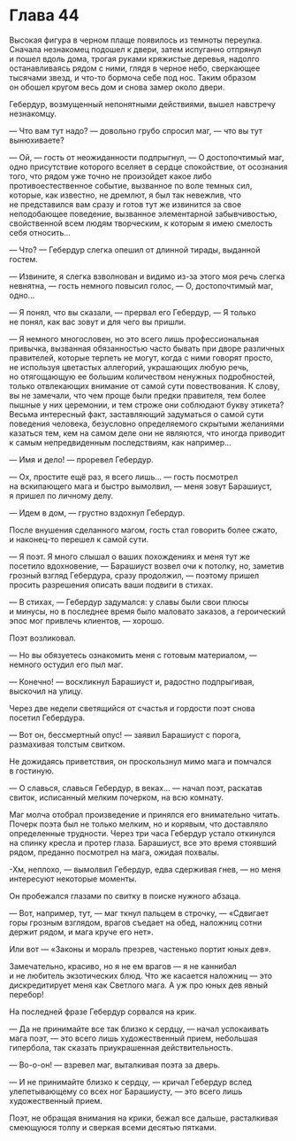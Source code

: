 # Глава 44

Высокая фигура в черном плаще появилось из темноты переулка. Сначала незнакомец подошел к двери, затем испуганно отпрянул и пошел вдоль дома, трогая руками кряжистые деревья, надолго останавливаясь рядом с ними, глядя в черное небо, сверкающее тысячами звезд, и что-то бормоча себе под нос. Таким образом он обошел кругом весь дом и снова замер около двери.

Гебердур, возмущенный непонятными действиями, вышел навстречу незнакомцу.

— Что вам тут надо? — довольно грубо спросил маг, — что вы тут вынюхиваете?

— Ой, — гость от неожиданности подпрыгнул, — О достопочтимый маг, одно присутствие которого вселяет в сердце спокойствие, от осознания того, что рядом уже точно не произойдет какое либо противоестественное событие, вызванное по воле темных сил, которые, как известно, не дремлют, я был так невежлив, что не представился вам сразу и готов тут же извинится за свое неподобающее поведение, вызванное элементарной забывчивостью, свойственной всем людям творческим, к которым я имею смелость себя относить...

— Что? — Гебердур слегка опешил от длинной тирады, выданной гостем.

— Извините, я слегка взволнован и видимо из-за этого моя речь слегка невнятна, — гость немного повысил голос, — О, достопочтимый маг, одно...

— Я понял, что вы сказали, — прервал его Гебердур, — Я только не понял, как вас зовут и для чего вы пришли.

— Я немного многословен, но это всего лишь профессиональная привычка, вызванная обязанностью часто бывать при дворе различных правителей, которые терпеть не могут, когда с ними говорят просто, не используя цветастых аллегорий, украшающих любую речь, но отягощающую ее большим количеством ненужных подробностей, только отвлекающих внимание от самой сути повествования. К слову, вы не замечали, что чем проще были предки правителя, тем более пышные у них церемонии, и тем строже они соблюдают букву этикета? Весьма интересный факт, заставляющий задуматься о самой сути поведения человека, безусловно определяемого скрытыми желаниями казаться тем, кем на самом деле они не являются, что иногда приводит к самым непредвиденным последствиям, как например... 

— Имя и дело! — проревел Гебердур.

— Ох, простите ещё раз, я всего лишь... — гость посмотрел на вскипающего мага и быстро вымолвил, — меня зовут Барашиуст, я пришел по личному делу.

— Идем в дом, — грустно вздохнул Гебердур.

После внушения сделанного магом, гость стал говорить более сжато, и наконец-то перешел к самой сути.

— Я поэт. Я много слышал о ваших похождениях и меня тут же посетило вдохновение, — Барашиуст возвел очи к потолку, но, заметив грозный взгляд Гебердура, сразу продолжил, — поэтому пришел просить разрешения описать ваши подвиги в стихах.

— В стихах, — Гебердур задумался: у славы были свои плюсы и минусы, но в последнее время было маловато заказов, а героический эпос мог привлечь клиентов, — хорошо.

Поэт возликовал.

— Но вы обязуетесь ознакомить меня с готовым материалом, — немного остудил его пыл маг.

— Конечно! — воскликнул Барашиуст и, радостно подпрыгивая, выскочил на улицу.

Через две недели светящийся от счастья и гордости поэт снова посетил Гебердура. 

— Вот он, бессмертный опус! — заявил Барашиуст с порога, размахивая толстым свитком.

Не дожидаясь приветствия, он проскользнул мимо мага и помчался в гостиную.

— О славься, славься Гебердур, в веках... — начал поэт, раскатав свиток, исписанный мелким почерком, на всю комнату.

Маг молча отобрал произведение и принялся его внимательно читать. Почерк поэта был не только мелким, но и корявым, что доставляло определенные трудности. Через три часа Гебердур устало откинулся на спинку кресла и протер глаза. Барашиуст, все это время стоявший рядом, преданно посмотрел на мага, ожидая похвалы.

-Хм, неплохо, — вымолвил Гебердур, едва сдерживая гнев, — но меня интересуют некоторые моменты. 

Он пробежался глазами по свитку в поиске нужного абзаца.

— Вот, например, тут, — маг ткнул пальцем в строчку, — «Сдвигает горы грозным взглядом, врагов съедает на обед, наложниц сотни держит рядом, и мага круче его нет». 

Или вот — «Законы и мораль презрев, частенько портит юных дев».

Замечательно, красиво, но я не ем врагов — я не каннибал и не любитель экзотических блюд. Что же касается наложниц — это дискредитирует меня как Светлого мага. А уж про юных дев явный перебор!

На последней фразе Гебердур сорвался на крик.

— Да не принимайте все так близко к сердцу, — начал успокаивать мага поэт, — это всего лишь художественный прием, небольшая гипербола, так сказать приукрашенная действительность.

— Во-о-он! — взревел маг, выталкивая поэта за дверь.

— И не принимайте близко к сердцу, — кричал Гебердур вслед улепетывающему со всех ног Барашиусту, — это всего лишь художественный прием.

Поэт, не обращая внимания на крики, бежал все дальше, расталкивая смеющуюся толпу и сверкая всеми десятью пятками.

